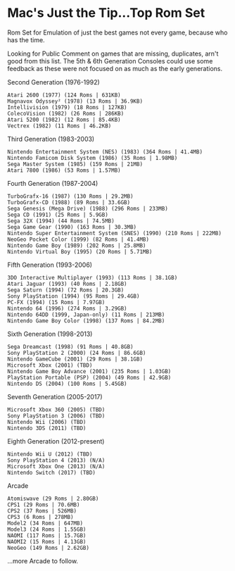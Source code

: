 # Mac's Just the Tip...Top Rom Set
Rom Set for Emulation of just the best games not every game, because who has the time.

Looking for Public Comment on games that are missing, duplicates, arn't good from this list.
The 5th & 6th Generation Consoles could use some feedback as these were not focused on as much as the early generations.

Second Generation (1976-1992)

    Atari 2600 (1977) (124 Roms | 631KB)
    Magnavox Odyssey² (1978) (13 Roms | 36.9KB)
    Intellivision (1979) (18 Roms | 127KB)
    ColecoVision (1982) (26 Roms | 286KB)
    Atari 5200 (1982) (12 Roms | 85.4KB)
    Vectrex (1982) (11 Roms | 46.2KB)

Third Generation (1983-2003)

    Nintendo Entertainment System (NES) (1983) (364 Roms | 41.4MB)
    Nintendo Famicom Disk System (1986) (35 Roms | 1.98MB)
    Sega Master System (1985) (159 Roms | 21MB)
    Atari 7800 (1986) (53 Roms | 1.57MB)

Fourth Generation (1987-2004)

    TurboGrafx-16 (1987) (130 Roms | 29.2MB)
    TurboGrafx-CD (1988) (89 Roms | 33.6GB)
    Sega Genesis (Mega Drive) (1988) (296 Roms | 233MB)
    Sega CD (1991) (25 Roms | 5.9GB)
    Sega 32X (1994) (44 Roms | 74.5MB)
    Sega Game Gear (1990) (163 Roms | 30.3MB)
    Nintendo Super Entertainment System (SNES) (1990) (210 Roms | 222MB)
    NeoGeo Pocket Color (1999) (82 Roms | 41.4MB)
    Nintendo Game Boy (1989) (202 Roms | 25.8MB)
    Nintendo Virtual Boy (1995) (20 Roms | 5.71MB)

Fifth Generation (1993-2006)

    3DO Interactive Multiplayer (1993) (113 Roms | 38.1GB)
    Atari Jaguar (1993) (40 Roms | 2.18GB)
    Sega Saturn (1994) (72 Roms | 20.3GB)
    Sony PlayStation (1994) (95 Roms | 29.4GB)
    PC-FX (1994) (15 Roms | 7.97GB)
    Nintendo 64 (1996) (274 Roms | 3.29GB)
    Nintendo 64DD (1999, Japan-only) (11 Roms | 213MB)
    Nintendo Game Boy Color (1998) (137 Roms | 84.2MB)

Sixth Generation (1998-2013)

    Sega Dreamcast (1998) (91 Roms | 40.8GB)
    Sony PlayStation 2 (2000) (24 Roms | 86.6GB)
    Nintendo GameCube (2001) (29 Roms | 38.1GB)
    Microsoft Xbox (2001) (TBD)
    Nintendo Game Boy Advance (2001) (235 Roms | 1.03GB)
    PlayStation Portable (PSP) (2004) (49 Roms | 42.9GB)
    Nintendo DS (2004) (100 Roms | 5.45GB)

Seventh Generation (2005-2017)

    Microsoft Xbox 360 (2005) (TBD)
    Sony PlayStation 3 (2006) (TBD)
    Nintendo Wii (2006) (TBD)
    Nintendo 3DS (2011) (TBD)

Eighth Generation (2012-present)

    Nintendo Wii U (2012) (TBD)
    Sony PlayStation 4 (2013) (N/A)
    Microsoft Xbox One (2013) (N/A)
    Nintendo Switch (2017) (TBD)

Arcade

    Atomiswave (29 Roms | 2.80GB)
    CPS1 (29 Roms | 70.6MB)
    CPS2 (37 Roms | 526MB)
    CPS3 (6 Roms | 278MB)
    Model2 (34 Roms | 647MB)
    Model3 (24 Roms | 1.55GB)
    NAOMI (117 Roms | 15.7GB)
    NAOMI2 (15 Roms | 4.13GB)
    NeoGeo (149 Roms | 2.62GB)
...more Arcade to follow.

